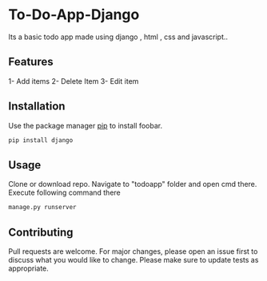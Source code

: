 # To-Do-App-Django
Its a basic todo app made using django , html , css and javascript..

## Features
1- Add items
2- Delete Item
3- Edit item
## Installation
Use the package manager [pip](https://pip.pypa.io/en/stable/) to install foobar.

```bash
pip install django
```

## Usage
Clone or download repo.
Navigate to "todoapp" folder and open cmd there. 
Execute following command there
```python
manage.py runserver
```

## Contributing
Pull requests are welcome. For major changes, please open an issue first to discuss what you would like to change.
Please make sure to update tests as appropriate.
